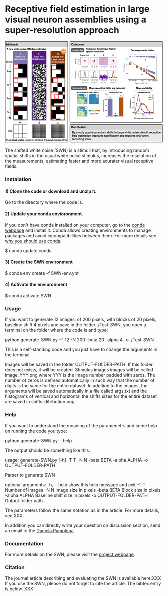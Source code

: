 #  Receptive field estimation in large visual neuron assemblies using a super-resolution approach

<img src="graphical-abstract.png" width="800">

The shifted white noise (SWN) is a stimuli that, by introducing random spatial shifts in the usual white noise stimulus, increases the resolution of the measurements, estimating faster and more acurater visual receptive fields.

### Instalation
#### 1) Clone the code or download and unzip it. 

Go to the directory where the code is. 

#### 2) Update your conda envioronment. 

If you don't have conda installed on your computer, go to the [conda webpage](https://docs.conda.io/projects/conda/en/latest/index.html) and install it. Conda allows creating environments to manage packages and avoid incompatibilities between them. For more details see [why you should use conda](https://towardsdatascience.com/why-you-should-use-a-virtual-environment-for-every-python-project-c17dab3b0fd0).

$ conda update conda

#### 3) Create the SWN environment

$ conda env create -f SWN-env.yml

#### 4) Activate the envioronment 

$ conda activate SWN

### Usage

If you want to generate 12 images, of 200 pixels, with blocks of 20 pixels, baseline shift 4 pixels and save in the folder ./Test-SWN, you open a terminal on the folder where the code is and type:

python generate-SWN.py -T 12 -N 200 -beta 20 -alpha 4 -o ./Test-SWN

This is a self-standing code and you just have to change the arguments in the terminal.

Images will be saved in the folder OUTPUT-FOLDER-PATH. If this folder does not exists, it will be created. Stimulus images images will be called image_YYY.png where YYY is the image number padded with zeros. The number of zeros is defined automatically in such way that the number of digits is the same for the entire dataset.
In addition to the images, the arguments will be saved automatically in a file called args.txt and the histograms of vertical and horizontal the shifts sizes for the entire dataset are saved in shifts-ditribution.png

### Help
If you want to understand the meaning of the paramenetrs and some help on running the code you type: 

python generate-SWN.py --help 

The output should be something like this:

usage: generate-SWN.py [-h] -T T -N N -beta BETA -alpha ALPHA -o OUTPUT-FOLDER-PATH

Parser to generate SWN

optional arguments:
  -h, --help            show this help message and exit
  -T T                  Number of images
  -N N                  Image size in pixels
  -beta BETA            Block size in pixels
  -alpha ALPHA          Baseline shift size in pixels
  -o OUTPUT-FOLDER-PATH
                        Output folder path.

The parameters follow the same notation as in the article. For more details, see XXX.

In addition you can directly write your question on discussion section, send an email to the [Daniela Pamplona](daniela.pamplona@ensta-paris.fr).  

### Documentation
For more details on the SWN, please visit the [project webpage](https://team.inria.fr/biovision/swn/).


### Citation
The journal article describing and evaluating the SWN is available here:XXX
If you use the SWN, please do not forget to cite the article. 
The bibtex entry is below.
XXX

